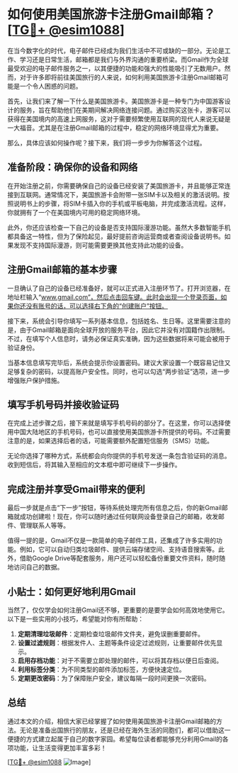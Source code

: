 # 如何使用美国旅游卡注册Gmail邮箱？[[TG💪+ @esim1088](https://t.me/s/esim1088)]

在当今数字化的时代，电子邮件已经成为我们生活中不可或缺的一部分。无论是工作、学习还是日常生活，邮箱都是我们与外界沟通的重要桥梁。而Gmail作为全球最受欢迎的电子邮件服务之一，以其便捷的功能和强大的性能吸引了无数用户。然而，对于许多即将前往美国旅行的人来说，如何利用美国旅游卡注册Gmail邮箱可能是一个令人困惑的问题。

首先，让我们来了解一下什么是美国旅游卡。美国旅游卡是一种专门为中国游客设计的服务，旨在帮助他们在美期间解决网络连接问题。通过购买这张卡，游客可以获得在美国境内的高速上网服务，这对于需要频繁使用互联网的现代人来说无疑是一大福音。尤其是在注册Gmail邮箱的过程中，稳定的网络环境显得尤为重要。

那么，具体应该如何操作呢？接下来，我们将一步步为你解答这个过程。

## 准备阶段：确保你的设备和网络

在开始注册之前，你需要确保自己的设备已经安装了美国旅游卡，并且能够正常连接到互联网。通常情况下，美国旅游卡会附带一张SIM卡以及相关的激活说明。按照说明书上的步骤，将SIM卡插入你的手机或平板电脑，并完成激活流程。这样，你就拥有了一个在美国境内可用的稳定网络环境。

此外，你还应该检查一下自己的设备是否支持国际漫游功能。虽然大多数智能手机都具备这一特性，但为了保险起见，最好提前咨询运营商或者查阅设备说明书。如果发现不支持国际漫游，则可能需要更换其他支持此功能的设备。

## 注册Gmail邮箱的基本步骤

一旦确认了自己的设备已经准备好，就可以正式进入注册环节了。打开浏览器，在地址栏输入“www.gmail.com”，然后点击回车键。此时会出现一个登录页面，如果你还没有账号的话，可以选择右下角的“创建账户”按钮。

接下来，系统会引导你填写一系列基本信息，包括姓名、生日等。这里需要注意的是，由于Gmail邮箱是面向全球开放的服务平台，因此它并没有对国籍作出限制。不过，在填写个人信息时，请务必保证真实准确，因为这些数据将来可能会被用于验证身份。

当基本信息填写完毕后，系统会提示你设置密码。建议大家设置一个既容易记住又足够复杂的密码，以提高账户安全性。同时，也可以勾选“两步验证”选项，进一步增强账户保护措施。

## 填写手机号码并接收验证码

在完成上述步骤之后，接下来就是填写手机号码的部分了。在这里，你可以选择使用中国大陆地区的手机号码，也可以直接使用美国旅游卡所提供的号码。不过需要注意的是，如果选择后者的话，可能需要额外配置短信服务（SMS）功能。

无论你选择了哪种方式，系统都会向你提供的手机号发送一条包含验证码的消息。收到短信后，将其输入至相应的文本框中即可继续下一步操作。

## 完成注册并享受Gmail带来的便利

最后一步就是点击“下一步”按钮，等待系统处理完所有信息之后，你的新Gmail邮箱就成功创建啦！现在，你可以随时通过任何联网设备登录自己的邮箱，收发邮件、管理联系人等等。

值得一提的是，Gmail不仅是一款简单的电子邮件工具，还集成了许多实用的功能。例如，它可以自动归类垃圾邮件、提供云端存储空间、支持语音搜索等。此外，借助Google Drive等配套服务，用户还可以轻松备份重要文件资料，随时随地访问自己的数据。

## 小贴士：如何更好地利用Gmail

当然了，仅仅学会如何注册Gmail还不够，更重要的是要学会如何高效地使用它。以下是一些实用的小技巧，希望能对你有所帮助：

1. **定期清理垃圾邮件**：定期检查垃圾邮件文件夹，避免误删重要邮件。
2. **设置过滤规则**：根据发件人、主题等条件设定过滤规则，让重要邮件优先显示。
3. **启用存档功能**：对于不需要立即处理的邮件，可以将其存档以便日后查阅。
4. **利用标签分类**：为不同类型的邮件添加标签，方便快速定位。
5. **定期更改密码**：为了保障账户安全，建议每隔一段时间更换一次密码。

## 总结

通过本文的介绍，相信大家已经掌握了如何使用美国旅游卡注册Gmail邮箱的方法。无论是准备出国旅行的朋友，还是已经在海外生活的同胞们，都可以借助这一便捷的方式建立起属于自己的数字家园。希望每位读者都能够充分利用Gmail的各项功能，让生活变得更加丰富多彩！

[[TG💪+ @esim1088](https://t.me/s/esim1088) ![Image](https://i.postimg.cc/4NQfJmqS/Snipaste-2025-05-13-00-14-12.png)]
